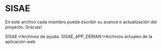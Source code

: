 # SISAE
En este archivo cada miembro puede escribir su avance o actualización del proyecto.
Gracias!

SISAE->Archivos de ayuda.
SISAE_APP_DERIAN->Archivos actuales de la aplicación web
